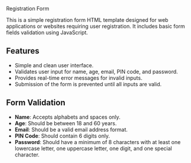 Registration Form 

This is a simple registration form HTML template designed for web applications or websites requiring user registration. It includes basic form fields validation using JavaScript.

## Features

- Simple and clean user interface.
- Validates user input for name, age, email, PIN code, and password.
- Provides real-time error messages for invalid inputs.
- Submission of the form is prevented until all inputs are valid.


## Form Validation

- **Name**: Accepts alphabets and spaces only.
- **Age**: Should be between 18 and 60 years.
- **Email**: Should be a valid email address format.
- **PIN Code**: Should contain 6 digits only.
- **Password**: Should have a minimum of 8 characters with at least one lowercase letter, one uppercase letter, one digit, and one special character.

